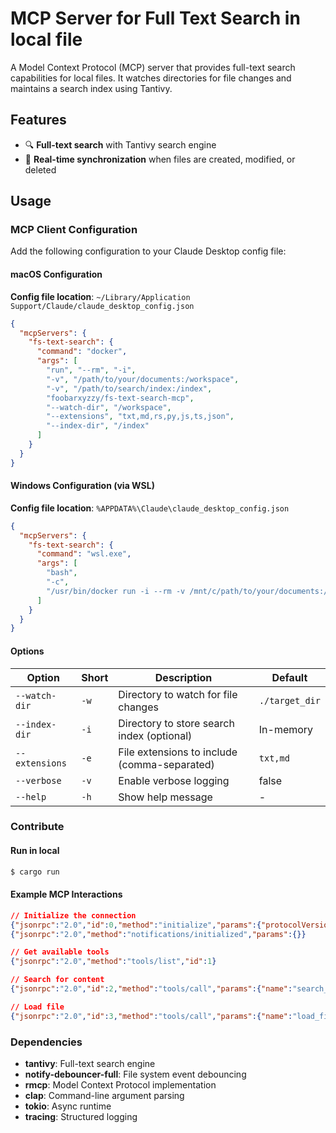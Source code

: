 # MCP Server for Full Text Search in local file

A Model Context Protocol (MCP) server that provides full-text search capabilities for local files. It watches directories for file changes and maintains a search index using Tantivy.

## Features

- 🔍 **Full-text search** with Tantivy search engine
- 🔄 **Real-time synchronization** when files are created, modified, or deleted

## Usage

### MCP Client Configuration

Add the following configuration to your Claude Desktop config file:

#### macOS Configuration

**Config file location**: `~/Library/Application Support/Claude/claude_desktop_config.json`

```json
{
  "mcpServers": {
    "fs-text-search": {
      "command": "docker",
      "args": [
        "run", "--rm", "-i",
        "-v", "/path/to/your/documents:/workspace",
        "-v", "/path/to/search/index:/index",
        "foobarxyzzy/fs-text-search-mcp",
        "--watch-dir", "/workspace",
        "--extensions", "txt,md,rs,py,js,ts,json",
        "--index-dir", "/index"
      ]
    }
  }
}
```

#### Windows Configuration (via WSL)

**Config file location**: `%APPDATA%\Claude\claude_desktop_config.json`

```json
{
  "mcpServers": {
    "fs-text-search": {
      "command": "wsl.exe",
      "args": [
        "bash",
        "-c",
        "/usr/bin/docker run -i --rm -v /mnt/c/path/to/your/documents:/workspace -v /mnt/c/path/to/search/index:/index foobarxyzzy/fs-text-search-mcp --watch-dir /workspace --index-dir /index --extensions txt,md,rs,py,js,ts,json"
      ]
    }
  }
}
```

#### Options

| Option | Short | Description | Default |
|--------|-------|-------------|--------|
| `--watch-dir` | `-w` | Directory to watch for file changes | `./target_dir` |
| `--index-dir` | `-i` | Directory to store search index (optional) | In-memory |
| `--extensions` | `-e` | File extensions to include (comma-separated) | `txt,md` |
| `--verbose` | `-v` | Enable verbose logging | false |
| `--help` | `-h` | Show help message | - |

### Contribute

#### Run in local

```bash
$ cargo run
```

#### Example MCP Interactions

```json
// Initialize the connection
{"jsonrpc":"2.0","id":0,"method":"initialize","params":{"protocolVersion":"2024-11-05","clientInfo":{"name":"test-client","version":"1.0.0"},"capabilities":{}}}
{"jsonrpc":"2.0","method":"notifications/initialized","params":{}}

// Get available tools
{"jsonrpc":"2.0","method":"tools/list","id":1}

// Search for content
{"jsonrpc":"2.0","id":2,"method":"tools/call","params":{"name":"search_index","arguments":{"keyword":"function"}}}

// Load file
{"jsonrpc":"2.0","id":3,"method":"tools/call","params":{"name":"load_file","arguments":{"file_path":"/path/to/file"}}}
```

### Dependencies

- **tantivy**: Full-text search engine
- **notify-debouncer-full**: File system event debouncing
- **rmcp**: Model Context Protocol implementation
- **clap**: Command-line argument parsing
- **tokio**: Async runtime
- **tracing**: Structured logging